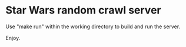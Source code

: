 # Star Wars random crawl server
Use "make run" within the working directory to build and run the server.

Enjoy.
